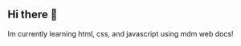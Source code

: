 ## Hi there 👋
<p>Im currently learning html, css, and javascript using mdm web docs!</p>
<!-- mhm yup mhm yeah y up mhm yeah --!>
